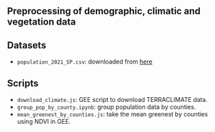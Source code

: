 ## Preprocessing of demographic, climatic and vegetation data

## Datasets
- `population_2021_SP.csv`: downloaded from [here](https://repositorio.seade.gov.br/dataset/municipios/resource/a570f89d-993e-4a47-8fe5-856737f77d42?inner_span=True)

## Scripts
- `download_climate.js`: GEE script to download TERRACLIMATE data.
- `group_pop_by_county.ipynb`: group population data by counties.
- `mean_greenest_by_counties.js`: take the mean greenest by counties using NDVI in GEE.
